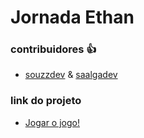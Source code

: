 # Jornada Ethan
### contribuidores 👍
* [souzzdev](https://github.com/souzzdev) & [saalgadev](https://github.com/SaalgaDev)
### link do projeto
* [Jogar o jogo!](https://devvricky.github.io/Jornada-Ethan/)
